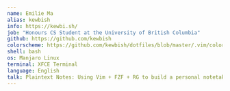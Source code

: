 ```yaml
---
name: Emilie Ma
alias: kewbish
info: https://kewbi.sh/
job: "Honours CS Student at the University of British Columbia"
github: https://github.com/kewbish
colorscheme: https://github.com/kewbish/dotfiles/blob/master/.vim/colors/monocode.vim
shell: bash
os: Manjaro Linux
terminal: XFCE Terminal
language: English
talk: Plaintext Notes: Using Vim + FZF + RG to build a personal notetaking system
---
```


